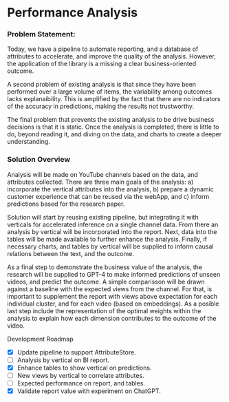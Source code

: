 # Performance Analysis

### Problem Statement:

Today, we have a pipeline to automate reporting, and a database of attributes to accelerate, and improve the quality of the analysis. However, the application of the library is a missing a clear business-oriented outcome.

A second problem of existing analysis is that since they have been performed over a large volume of items, the variability among outcomes lacks explanaibility. This is amplified by the fact that there are no indicators of the accuracy in predictions, making the results not trustworthy.

The final problem that prevents the existing analysis to be drive business decisions is that it is static. Once the analysis is completed, there is little to do, beyond reading it, and diving on the data, and charts to create a deeper understanding.

### Solution Overview

Analysis will be made on YouTube channels based on the data, and attributes collected. There are three main goals of the analysis: a) incorporate the vertical attributes into the analysis, b) prepare a dynamic customer experience that can be reused via the webApp, and c) inform predictions based for the research paper.

Solution will start by reusing existing pipeline, but integrating it with verticals for accelerated inference on a single channel data. From there an analysis by vertical will be incorporated into the report. Next, data into the tables will be made available to further enhance the analysis. Finally, if necessary charts, and tables by vertical will be supplied to inform causal relations between the text, and the outcome.

As a final step to demonstrate the business value of the analysis, the research will be supplied to GPT-4 to make informed predictions of unseen videos, and predict the outcome. A simple comparisson will be drawn against a baseline with the expected views from the channel. For that, is important to supplement the report with views above expectation for each individual cluster, and for each video (based on embeddings). As a posible last step include the representation of the optimal weights within the analysis to explain how each dimension contributes to the outcome of the video.

Development Roadmap
- [x] Update pipeline to support AttributeStore.
- [ ] Analysis by vertical on BI report.
- [x] Enhance tables to show vertical on predictions.
- [ ] New views by vertical to correlate attributes.
- [ ] Expected performance on report, and tables.
- [x] Validate report value with experiment on ChatGPT.
